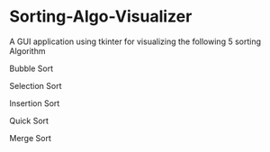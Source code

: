 # Sorting-Algo-Visualizer
A GUI application  using tkinter for visualizing the following 5 sorting Algorithm

  Bubble Sort

  Selection Sort

  Insertion Sort

  Quick Sort

  Merge Sort
